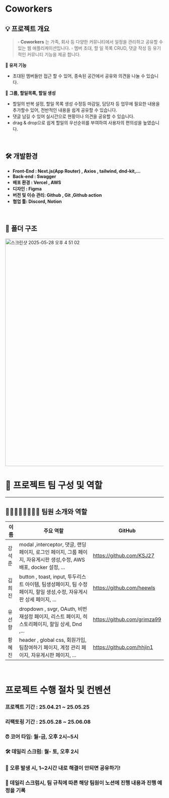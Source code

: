 # Coworkers

## **💡** 프로젝트 개요


> ▫️ **Coworkers** 는 가족, 회사 등 다양한 커뮤니티에서 일정을 관리하고 공유할 수 있는 웹 애플리케이션입니다.
▫️ 멤버 초대, 할 일 목록 CRUD, 댓글 작성 등 유기적인 커뮤니티 기능을 제공 합니다.
> 

**🔹 유저 기능**

- 초대된 멤버들만 접근 할 수 있어, 종속된 공간에서 공유와 의견을 나눌 수 있습니다.

🔹  **그룹, 할일목록, 할일 생성**

- 할일의 반복 설정, 할일 목록 생성 수정등 마감일, 담당자 등 업무에 필요한 내용을 추가할수 있어, 전반적인 내용을 쉽게 공유할 수 있습니다.
- 댓글 남길 수 있어 실시간으로 현황이나 의견을 공유할 수 있습니다.
- drag & drop으로 쉽게 할일의 우선순위를 부여하여 사용자의 편의성을 높였습니다.

  
<br>

## **🛠**  개발환경

- **Front-End : Next.js(App Router) , Axios , tailwind, dnd-kit,…**
- **Back-end :  Swagger**
- **배포 환경 : Vercel , AWS**
- **디자인 : Figma**
- **버전 및 이슈 관리: Github , Git ,Github action**
- **협업 툴: Discord, Notion**

<br>

## 📂 폴더 구조

<img width="720" alt="스크린샷 2025-05-28 오후 4 51 02" src="https://github.com/user-attachments/assets/c456e189-9a4b-4351-aa84-ee78d19965d7" />


<br>

# **👥** 프로젝트 팀 구성 및 역할

</aside>

---

## 🧑‍💻👩‍💻👩‍💻👩‍💻 팀원 소개와 역할

| 이름 | 주요 역할 | GitHub |
| --- | --- | --- |
|강석준 | modal ,interceptor, 댓글, 랜딩페이지, 로그인 페이지, 그룹 페이지, 자유게시판 생성,수정, AWS 배포, docker 설정, ... | https://github.com/KSJ27  
|김희진 | button , toast, input, 투두리스트 아이템, 팀생성페이지, 팀 수정페이지, 할일 생성,수정, 자유게시판 상세 페이지, ... | https://github.com/heewls  
|유선향 | dropdown , svgr, OAuth, 비번 재설정 페이지, 리스트 페이지, 히스토리페이지, 할일 상세, Dnd ,... | https://github.com/grimza99  
|황혜진 | header , global css, 회원가입, 팀참여하기 페이지, 계정 관리 페이지, 자유게시판 페이지, ... | https://github.com/hhjin1  


<br>

# 프로젝트 수행 절차 및 컨벤션

### 프로젝트 기간 : 25.04.21 ~ 25.05.25
### 리팩토링 기간 : 25.05.28 ~ 25.06.08
### ⏰ 코어 타임: 월-금, 오후 2시~5시

### 🛠 데일리 스크럼: 월- 토, 오후 2시

### 📌 **오류 발생 시, 1~2시간 내로 해결이 안되면 공유하기!**

### 📖 데일리 스크럼시,  팀 규칙에 따른 해당 팀원이 노션에 진행 내용과 진행 예정을 기록

